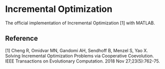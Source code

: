 # Incremental Optimization

The official implementation of Incremental Optimization [1] with MATLAB.

## Reference

[1] Cheng R, Omidvar MN, Gandomi AH, Sendhoff B, Menzel S, Yao X. Solving Incremental Optimization Problems via Cooperative Coevolution. IEEE Transactions on Evolutionary Computation. 2018 Nov 27;23(5):762-75.

